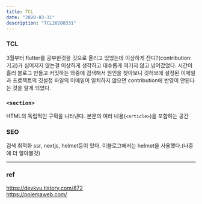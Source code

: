 ```yaml
---
title: TCL
date: "2020-03-31"
description: "TCL20200331"
---
```

### TCL


3월부터 flutter를 공부한것을 깃으로 올리고 있었는데 이상하게 잔디?(contribution:기고)가 심어지지 않는걸 
이상하게 생각하고 대수롭게 여기지 않고 넘어갔었다.
시간이 흘러 블로그 만들고 커밋하는 와중에 검색해서 원인을 찾아보니 깃허브에 설정된 이메일과 프로젝트의 깃설정
파일의 이메일이 일치하지 않으면 contribution에 반영이 안된다는 것을 알게 되었다.

### `<section>`
HTML의 독립적인 구획을 나타낸다.
본문의 여러 내용(`<article>`)을 포함하는 공간

### SEO
검색 최적화
ssr, nextjs, helmet등이 있다.
이블로그에서는 helmet을 사용했다.(나중에 더 알아볼것)

- - -

###  **ref**
https://devkyu.tistory.com/872  
https://poiemaweb.com/